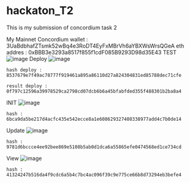 # hackaton_T2
This is my submission of concordium task 2

My Mainnet Concordium wallet : 3UaBdbhafZTsmk52wBq4e3RoDT4EyFxMBrVh6aYBXWsWrsQGeA
eth addres : 0xBBB3e3293a8517f855f1cdF085B9293D98d35E43
TEST
![image](https://user-images.githubusercontent.com/55140596/218835767-30b4dc37-f7e4-4b6f-b4ac-39d0bb285f81.png)
Deploy
![image](https://user-images.githubusercontent.com/55140596/218835800-b537ac21-306f-4392-a26c-7baa03e11b1b.png)
````
hash deploy : 8537679e7f49ac78777f919461a895a86110d27a824304831ed85788dec71cfe
````
````
result deploy : 0f797c12596a39978529ca2798cd07dcb6b6a45bfabfded355f488301b2ba8a4
````

INIT
![image](https://user-images.githubusercontent.com/55140596/218835920-f0688b04-89fe-489d-81b8-5f7484a93678.png)
````
hash : 6bca9da5be217d4acfc435e542ecce8a1e608629327408338977add4c7b0de14
````
Update
![image](https://user-images.githubusercontent.com/55140596/218835986-178dff29-cd59-4f38-b2b3-c3f3e241b10f.png)
````
hash : 9781d6bccce4ee92bee869e5108b5ab0d1dca6a55865efe0474568ed1ce734cd
````
View
![image](https://user-images.githubusercontent.com/55140596/218836058-db0e2e7c-76da-46bd-afb3-c4dcaa71ab3a.png)
````
hash : 41324247b516da4f9cdc6a5b4c7bc4ac096f39c9e775ce66b8d73294eb3befe4
````
